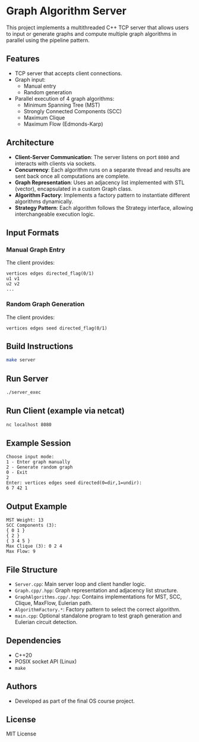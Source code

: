# Graph Algorithm Server

This project implements a multithreaded C++ TCP server that allows users to input or generate graphs and compute multiple graph algorithms in parallel using the pipeline pattern.

## Features

- TCP server that accepts client connections.
- Graph input: 
  - Manual entry
  - Random generation
- Parallel execution of 4 graph algorithms:
  - Minimum Spanning Tree (MST)
  - Strongly Connected Components (SCC)
  - Maximum Clique
  - Maximum Flow (Edmonds-Karp)

## Architecture

- **Client-Server Communication**: The server listens on port `8080` and interacts with clients via sockets.
- **Concurrency**: Each algorithm runs on a separate thread and results are sent back once all computations are complete.
- **Graph Representation**: Uses an adjacency list implemented with STL (vector), encapsulated in a custom Graph class.
- **Algorithm Factory**: Implements a factory pattern to instantiate different algorithms dynamically.
- **Strategy Pattern**: Each algorithm follows the Strategy interface, allowing interchangeable execution logic.

## Input Formats

### Manual Graph Entry
The client provides:
```
vertices edges directed_flag(0/1)
u1 v1
u2 v2
...
```

### Random Graph Generation
The client provides:
```
vertices edges seed directed_flag(0/1)
```

## Build Instructions

```bash
make server
```

## Run Server

```bash
./server_exec
```

## Run Client (example via netcat)

```bash
nc localhost 8080
```

## Example Session

```
Choose input mode:
1 - Enter graph manually
2 - Generate random graph
0 - Exit
2
Enter: vertices edges seed directed(0=dir,1=undir):
6 7 42 1
```

## Output Example

```
MST Weight: 13
SCC Components (3):
{ 0 1 }
{ 2 }
{ 3 4 5 }
Max Clique (3): 0 2 4 
Max Flow: 9
```

## File Structure

- `Server.cpp`: Main server loop and client handler logic.
- `Graph.cpp/.hpp`: Graph representation and adjacency list structure.
- `GraphAlgorithms.cpp/.hpp`: Contains implementations for MST, SCC, Clique, MaxFlow, Eulerian path.
- `AlgorithmFactory.*`: Factory pattern to select the correct algorithm.
- `main.cpp`: Optional standalone program to test graph generation and Eulerian circuit detection.

## Dependencies

- C++20
- POSIX socket API (Linux)
- `make`

## Authors

- Developed as part of the final OS course project.

## License

MIT License
